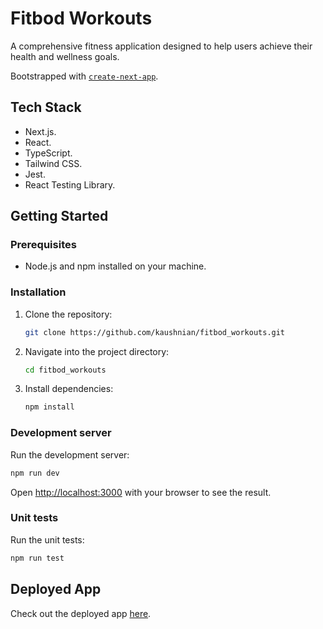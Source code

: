 # Fitbod Workouts

A comprehensive fitness application designed to help users achieve their health and wellness goals.

Bootstrapped with [`create-next-app`](https://github.com/vercel/next.js/tree/canary/packages/create-next-app).

## Tech Stack

- Next.js.
- React.
- TypeScript.
- Tailwind CSS.
- Jest.
- React Testing Library.

## Getting Started

### Prerequisites

- Node.js and npm installed on your machine.

### Installation

1. Clone the repository:

   ```bash
   git clone https://github.com/kaushnian/fitbod_workouts.git
   ```

2. Navigate into the project directory:

   ```bash
   cd fitbod_workouts
   ```

3. Install dependencies:

   ```bash
   npm install
   ```

### Development server

Run the development server:

```bash
npm run dev
```

Open [http://localhost:3000](http://localhost:3000) with your browser to see the result.

### Unit tests

Run the unit tests:

```bash
npm run test
```

## Deployed App

Check out the deployed app [here](https://fitbod-workouts.vercel.app/).
